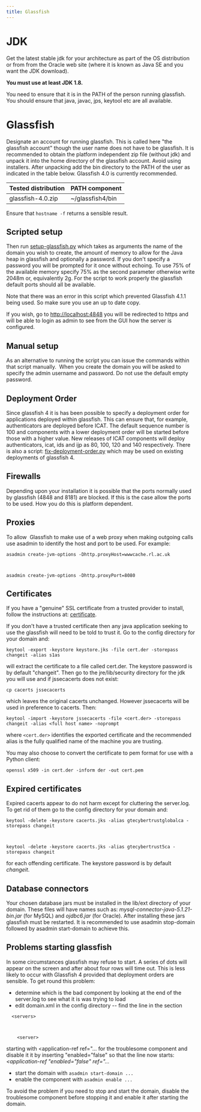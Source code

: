 ```yaml
---
title: Glassfish
---
```


# JDK

Get the latest stable jdk for your architecture as part of the OS
distribution or from from the Oracle web site (where it is known as Java
SE and you want the JDK download).

**You must use at least JDK 1.8.**

You need to ensure that it is in the PATH of the person running glassfish.
You should ensure that java, javac, jps, keytool etc are all available.

# Glassfish

Designate an account for running glassfish. This is called here "the
glassfish account" though the user name does not have to be glassfish.
It is recommended to obtain the platform independent zip file (without
jdk) and unpack it into the home directory of the glassfish account.
Avoid using installers. After unpacking add the bin directory to the
PATH of the user as indicated in the table below. Glassfish 4.0 is
currently recommended.

| Tested distribution | PATH component   |
| ------------------- | ---------------- |
| glassfish-4.0.zip   | ~/glassfish4/bin |

Ensure that `hostname -f` returns a sensible result.

## Scripted setup

Then run [setup-glassfish.py](https://raw.githubusercontent.com/icatproject/icat.utils/master/src/main/scripts/setup-glassfish.py)
which takes as arguments the name of the domain you wish to create, the amount
of memory to allow for the Java heap in glassfish and optionally a
password. If you don't specify a password you will be prompted for it
once without echoing. To use 75% of the available memory specify 75% as
the second parameter otherwise write 2048m or, equivalently 2g. For the
script to work properly the glassfish default ports should all be
available.

Note that there was an error in this script which prevented Glassfish
4.1.1 being used. So make sure you use an up to date copy.

If you wish, go to [http://localhost:4848](http://localhost:4848/) you
will be redirected to https and will be able to login as admin to see
from the GUI how the server is configured.

## Manual setup

As an alternative to running the script you can issue the commands
within that script manually.  When you create the domain you will be
asked to specify the admin username and password. Do not use the default
empty password.

## Deployment Order

Since glassfish 4 it is has been possible to specify a deployment order
for applications deployed within glassfish. This can ensure that, for
example, authenticators are deployed before ICAT. The default sequence
number is 100 and components with a lower deployment order will be
started before those with a higher value. New releases of ICAT
components will deploy authenticators, icat, ids and ijp as 80, 100, 120
and 140 respectively. There is also a script: [fix-deployment-order.py](/misc/scripts/fix-deployment-order.py)
which may be used on existing deployments of glassfish 4.

## Firewalls

Depending upon your installation it is possible that the ports normally
used by glassfish (4848 and 8181) are blocked. If this is the case allow
the ports to be used. How you do this is platform dependent.

## Proxies

To allow  Glassfish to make use of a web proxy when making outgoing
calls use asadmin to identify the host and port to be used. For example:

    asadmin create-jvm-options -Dhttp.proxyHost=wwwcache.rl.ac.uk



    asadmin create-jvm-options -Dhttp.proxyPort=8080

## Certificates

If you have a "genuine" SSL certificate from a trusted provider to
install, follow the instructions
at: [certificate](/installation/glassfish-certificate/ "Certificate").

If you don't have a trusted certificate then any java application
seeking to use the glassfish will need to be told to trust it. Go to the
config directory for your domain and:

    keytool -export -keystore keystore.jks -file cert.der -storepass changeit -alias s1as

will extract the certificate to a file called cert.der. The keystore
password is by default "changeit". Then go to the jre/lib/security
directory for the jdk you will use and if jssecacerts does not exist:

    cp cacerts jssecacerts

which leaves the original cacerts unchanged. However jssecacerts will be
used in preference to cacerts. Then:

    keytool -import -keystore jssecacerts -file <cert.der> -storepass changeit -alias <full host name> -noprompt

where `<cert.der>` identifies the exported certificate and the
recommended alias is the fully qualified name of the machine you are
trusting.

You may also choose to convert the certificate to pem format for use
with a Python client:

    openssl x509 -in cert.der -inform der -out cert.pem

## Expired certificates

Expired cacerts appear to do not harm except for cluttering the
server.log. To get rid of them go to the config directory for your
domain and:

    keytool -delete -keystore cacerts.jks -alias gtecybertrustglobalca -storepass changeit



    keytool -delete -keystore cacerts.jks -alias gtecybertrust5ca -storepass changeit

for each offending certificate. The keystore password is by default
_changeit_.

## Database connectors

Your chosen database jars must be installed in the lib/ext directory of
your domain. These files will have names such as:
_mysql-connector-java-5.1.21-bin.jar_ (for MySQL) and _ojdbc6.jar_ (for
Oracle). After installing these jars glassfish must be restarted. It is
recommended to use asadmin stop-domain followed by asadmin start-domain
to achieve this.

## Problems starting glassfish

In some circumstances glassfish may refuse to start. A series of dots
will appear on the screen and after about four rows will time out. This
is less likely to occur with Glassfish 4 provided that deployment orders
are sensible. To get round this problem:

- determine which is the bad component by looking at the end of the
  server.log to see what it is was trying to load
- edit domain.xml in the config directory -- find the line in the
  section

<!-- -->

      <servers>



        <server>

starting with \<application-ref ref="... for the troublesome component
and disable it it by inserting "enabled="false" so that the line now
starts: _\<application-ref "enabled="false" ref="..._

- start the domain with `asadmin start-domain ...`
- enable the component with `asadmin enable ...`

To avoid the problem if you need to stop and start the domain, disable
the troublesome component before stopping it and enable it after
starting the domain.
